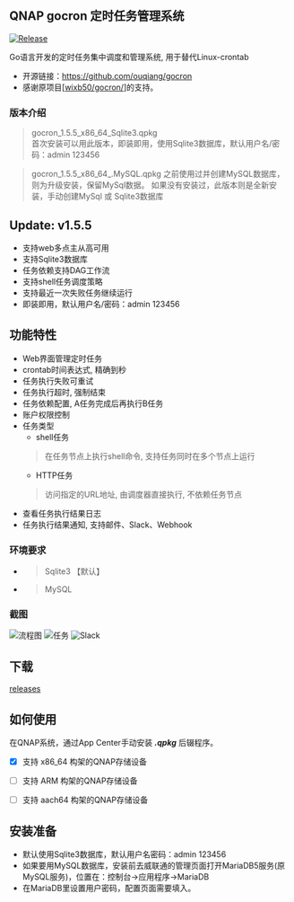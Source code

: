 ## QNAP gocron 定时任务管理系统  
[![Release](https://img.shields.io/github/v/release/iranee/qnap-gocron?label=Releases&color=2)](https://github.com/iranee/qnap-gocron)


Go语言开发的定时任务集中调度和管理系统, 用于替代Linux-crontab

* 开源链接：https://github.com/ouqiang/gocron
* 感谢原项目[[wixb50/gocron/](https://github.com/wixb50/gocron/)]的支持。 

### 版本介绍
> gocron_1.5.5_x86_64_Sqlite3.qpkg  
首次安装可以用此版本，即装即用，使用Sqlite3数据库，默认用户名/密码：admin 123456

> gocron_1.5.5_x86_64_.MySQL.qpkg
之前使用过并创建MySQL数据库，则为升级安装，保留MySql数据。
如果没有安装过，此版本则是全新安装，手动创建MySql 或 Sqlite3数据库

## Update: v1.5.5
* 支持web多点主从高可用
* 支持Sqlite3数据库
* 任务依赖支持DAG工作流
* 支持shell任务调度策略
* 支持最近一次失败任务继续运行
* 即装即用，默认用户名/密码：admin 123456

## 功能特性
* Web界面管理定时任务
* crontab时间表达式, 精确到秒
* 任务执行失败可重试
* 任务执行超时, 强制结束
* 任务依赖配置, A任务完成后再执行B任务
* 账户权限控制
* 任务类型
    * shell任务
    > 在任务节点上执行shell命令, 支持任务同时在多个节点上运行
    * HTTP任务
    > 访问指定的URL地址, 由调度器直接执行, 不依赖任务节点
* 查看任务执行结果日志
* 任务执行结果通知, 支持邮件、Slack、Webhook

### 环境要求
* >  Sqlite3 【默认】
* >  MySQL
### 截图
![流程图](https://raw.githubusercontent.com/ouqiang/gocron/master/assets/screenshot/scheduler.png)
![任务](https://raw.githubusercontent.com/ouqiang/gocron/master/assets/screenshot/task.png)
![Slack](https://raw.githubusercontent.com/ouqiang/gocron/master/assets/screenshot/notification.png)

## 下载
[releases](https://github.com/iranee/qnap-gocron/releases)  
 
## 如何使用
在QNAP系统，通过App Center手动安装 ***.qpkg*** 后辍程序。

- [x]  支持 x86_64 构架的QNAP存储设备
- [ ]  支持 ARM 构架的QNAP存储设备
- [ ]  支持 aach64 构架的QNAP存储设备

  
## 安装准备
- 默认使用Sqlite3数据库，默认用户名密码：admin 123456
- 如果要用MySQL数据库，安装前去威联通的管理页面打开MariaDB5服务(原MySQL服务)，位置在：控制台→应用程序→MariaDB
- 在MariaDB里设置用户密码，配置页面需要填入。
